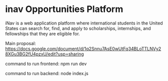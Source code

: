 # inav Opportunities Platform 
iNav is a web application platform where international students in the United States can search for, find, and apply to scholarships, internships, and fellowships that they are eligible for. 

Main proposal: https://docs.google.com/document/d/1q2Snnu7AsE0wUtFq34BLoTTLNVy28XGu3BG2fU4pzxU/edit?usp=sharing

command to run frontend: npm run dev

command to run backend: node index.js

